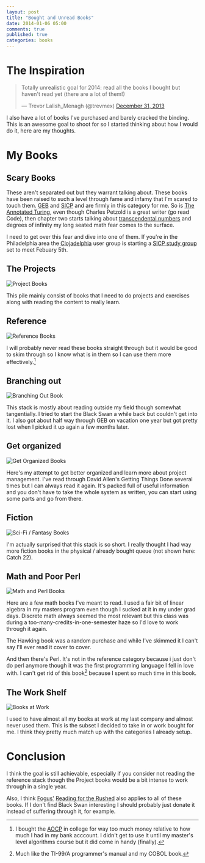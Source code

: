 ```yaml
---
layout: post
title: "Bought and Unread Books"
date: 2014-01-06 05:00
comments: true
published: true
categories: books
---
```

# The Inspiration

<blockquote class="twitter-tweet" lang="en"><p>Totally unrealistic goal for 2014: read all the books I bought but haven&#39;t read yet (there are a lot of them!)</p>&mdash; Trevor Lalish_Menagh (@trevmex) <a href="https://twitter.com/trevmex/statuses/417862309055582208">December 31, 2013</a></blockquote>
<script async src="//platform.twitter.com/widgets.js" charset="utf-8"></script>

I also have a lot of books I've purchased and barely cracked the binding. This is an awesome goal to shoot for so I started thinking about how I would do it, here are my thoughts.

# My Books

## Scary Books

These aren't separated out but they warrant talking about. These books have been raised to such a level through fame and infamy that I'm scared to touch them. [GEB](http://en.wikipedia.org/wiki/G%C3%B6del,_Escher,_Bach) and [SICP](http://en.wikipedia.org/wiki/Structure_and_Interpretation_of_Computer_Programs) and are firmly in this category for me. So is [The Annotated Turing](http://en.wikipedia.org/wiki/Structure_and_Interpretation_of_Computer_Programs), even though Charles Petzold is a great writer (go read Code), then chapter two starts talking about [transcendental numbers](http://en.wikipedia.org/wiki/Transcendental_number) and degrees of infinity my long seated math fear comes to the surface.

I need to get over this fear and dive into one of them. If you're in the Philadelphia area the [Clojadelphia](http://www.meetup.com/Clojadelphia/) user group is starting a [SICP study group](http://www.meetup.com/Clojadelphia/events/155920672/) set to meet Febuary 5th.

## The Projects

![Project Books](2014-01-06-bought-and-unread-books/project_books.jpg)

This pile mainly consist of books that I need to do projects and exercises along with reading the content to really learn.

## Reference

![Reference Books](2014-01-06-bought-and-unread-books/reference.jpg)

I will probably never read these books straight through but it would be good to skim through so I know what is in them so I can use them more effectively.[^1]

[^1]: I bought the [AOCP](http://en.wikipedia.org/wiki/The_Art_of_Computer_Programming) in college for way too much money relative to how much I had in my bank acccount. I didn't get to use it until my master's level algorithms course but it did come in handy (finally).

## Branching out

![Branching Out Book](2014-01-06-bought-and-unread-books/branch_out.jpg)

This stack is mostly about reading outside my field though somewhat tangentially. I tried to start the Black Swan a while back but couldn't get into it. I also got about half way through GEB on vacation one year but got pretty lost when I picked it up again a few months later.

## Get organized

![Get Organized Books](2014-01-06-bought-and-unread-books/get_organized.jpg)

Here's my attempt to get better organized and learn more about project management. I've read through David Allen's Getting Things Done several times but I can always read it again. It's packed full of useful information and you don't have to take the whole system as written, you can start using some parts and go from there.

## Fiction

![Sci-Fi / Fantasy Books](2014-01-06-bought-and-unread-books/scifi_fantasy.jpg)

I'm actually surprised that this stack is so short. I really thought I had way more fiction books in the physical / already bought queue (not shown here: Catch 22).

## Math and Poor Perl

![Math and Perl Books](2014-01-06-bought-and-unread-books/math_and_poor_perl.jpg)

Here are a few math books I've meant to read. I used a fair bit of linear algebra in my masters program even though I sucked at it in my under grad days. Discrete math always seemed the most relevant but this class was during a too-many-credits-in-one-semester haze so I'd love to work through it again.

The Hawking book was a random purchase and while I've skimmed it I can't say I'll ever read it cover to cover.

And then there's Perl. It's not in the reference category because i just don't do perl anymore though it was the first programming language I fell in love with. I can't get rid of this book[^2] because I spent so much time in this book.

[^2]: Much like the TI-99/A programmer's manual and my COBOL book.

## The Work Shelf

![Books at Work](2014-01-06-bought-and-unread-books/work.jpg)

I used to have almost all my books at work at my last company and almost never used them. This is the subset I decided to take in or work bought for me. I think they pretty much match up with the categories I already setup.

# Conclusion

I think the goal is still achievable, especially if you consider not reading the reference stack though the Project books would be a bit intense to work through in a single year.

Also, I think [Fogus'](http://fogus.me) [Reading for the Rushed](http://blog.fogus.me/2012/02/22/reading/) also applies to all of these books. If I don't find Black Swan interesting I should probably just donate it instead of suffering through it, for example.



